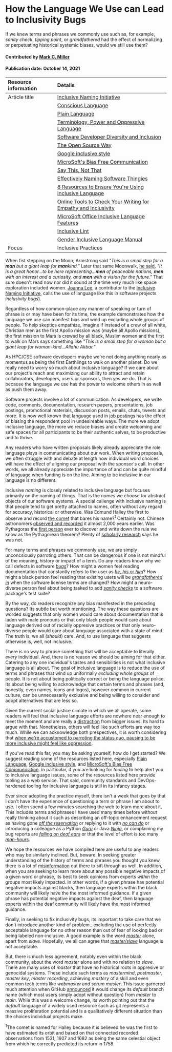 # How the Language We Use can Lead to Inclusivity Bugs
<!--deck text start-->
If we knew terms and phrases we commonly use such as, for example, *sanity check*,  *tipping point*, or *grandfathered* had the effect of normalizing or perpetuating historical systemic biases, would we still use them?
<!--deck text end-->

#### Contributed by [Mark C. Miller](https://github.com/markcmiller86 "Mark C. Miller GitHub Profile")
#### Publication date: October 14, 2021

Resource information | Details
:--- | :--- 
Article title  | [Inclusive Naming Initiative](https://bssw.io/items/inclusive-naming-initiative)
&nbsp; | [Conscious Language](https://github.com/conscious-lang/conscious-lang-docs)
&nbsp; | [Plain Language](https://www.plainlanguage.gov/)
&nbsp; | [Terminology, Power and Oppressive Language](https://tools.ietf.org/id/draft-knodel-terminology-00.html)
&nbsp; | [Software Developer Diversity and Inclusion](https://sddiproject.org/)
&nbsp; | [The Open Source Way](https://www.theopensourceway.org/)
&nbsp; | [Google inclusive style](https://developers.google.com/style/inclusive-documentation)
&nbsp; | [MicroSoft's Bias Free Communication](https://docs.microsoft.com/en-us/style-guide/bias-free-communication)
&nbsp; | [Say This, Not That](https://thediversitymovement.com/say-this-not-that-a-guide-for-inclusive-language/)
&nbsp; | [Effectively Naming Software Thingies](https://medium.com/@rabinovichsagi/effectively-naming-software-thingies-fcea9d78a699)
&nbsp; | [8 Resources to Ensure You're Using Inclusive Language](https://blog.hubspot.com/marketing/tools-inclusive-language)
&nbsp; | [Online Tools to Check Your Writing for Empathy and Inclusivity](https://www.fastcompany.com/3053713/these-7-online-tools-check-your-writing-for-empathy-and-inclusivity)
&nbsp; | [MicroSoft Office Inclusive Language Features](https://thenextweb.com/news/microsoft-office-can-help-you-write-with-inclusive-language-heres-how)
&nbsp; | [Inclusive Lint](https://github.com/inclusivelint/inclusivelint)
&nbsp; | [Gender Inclusive Language Manual](https://www.nato.int/nato_static_fl2014/assets/pictures/images_mfu/2021/5/pdf/210514-GIL-Manual_en.pdf)
Focus | Inclusive Practices

When fist stepping on the Moon, Armstrong said *"This is a small step for a **man** but a giant leap for **man**kind."*
Later that same Moonwalk, [he said](https://www.presidency.ucsb.edu/documents/telephone-conversation-with-the-apollo-11-astronauts-the-moon), *"It is a great honor...to be here representing...**men** of peaceable nations, **men** with an interest and a curiosity, and **men** with a vision for the future."*
That sure doesn't read now nor did it sound at the time very much like space exploration included women.
[Joanna Lee](https://github.com/joannalee333), a contributor to the [Inclusive Naming Initiative](https://inclusivenaming.org/), calls the use of language like this in software projects *inclusivity bugs*).

Regardless of how common-place any manner of speaking or turn of phrase is or may have been for its time, the example demonstrates how the language we use can manifest bias and wind up excluding whole groups of people.
To help skeptics empathize, imagine if instead of a crew of all white, Christian men as the first Apollo mission was (maybe all Apollo missions), the first mission to Mars is crewed by all black, Muslim women and the first to walk on Mars says something like *"This is a small step for a woman but a giant leap for woman-kind...Allahu Akbar."*

As HPC/CSE software developers maybe we're not doing anything nearly as momentus as being the first Earthlings to walk on another planet.
Do we really need to worry so much about inclusive language?
If we care about our project's reach and maximizing our ability to attract and retain collaborators, developers, users or sponsors, then yes we do.
That is because the language we use has the power to welcome others in as well as push them away.

Software projects involve a lot of communication.
As developers, we write code, comments, documentation, research papers, presentations, job postings, promotional materials, discussion posts, emails, chats, tweets and more.
It is now well known that language used in [job postings](https://www.mya.com/blog/unconscious-bias-in-job-descriptions/) has the effect of biasing the respondent pool in undesireable ways.
The more we adopt inclusive language, the more we reduce biases and create welcoming and safe spaces for all participants to be their authentic selves, to be productive and to thrive.

Any readers who have written proposals likely already appreciate the role language plays in communicating about our work.
When writing proposals, we often struggle with and debate at length how individual word choices will have the effect of aligning our proposal with the sponsor's call.
In other words, we all already appreciate the importance of and can be quite mindful of language when funding is on the line.
Aiming to be inclusive in our language is no different.

Inclusive *naming* is closely related to inclusive language but focuses primarily on the naming of things.
That is the *names* we choose for abstract objects of our software systems.
A special callenge with inclusive naming is that people tend to get pretty attached to names, often without any regard for accuracy, historical or otherwise.
Was Edmund Halley the first to observe and record [the comet](https://www.space.com/19878-halleys-comet.html) that bares his name?<sup>1</sup>
Certainly not.
Chinese astronomers [observed and recorded](https://en.wikipedia.org/wiki/Historical_comet_observations_in_China#Halley's_Comet) it almost 2,000 years earlier.
Was Pythagoras the [first person](https://en.wikipedia.org/wiki/Pythagoras#In_mathematics) ever to discover and write down the rule we know as the Pythagorean theorem?
Plenty of [scholarly research](https://www.researchgate.net/publication/337941217_Mathematics_in_Ancient_Egypt_Part_II) says he was not.

For many terms and phrases we commonly use, we are simply unconcsiously parroting others.
That can be dangerous if one is not mindful of the meaning, history or impact of a term.
Do any readers know why we call defects in software [*bugs*](https://en.wikipedia.org/wiki/Software_bug#History)?
How might a women feel reading documentation that constantly refers to the user as [*he*, *his* or *him*](https://www.washingtonpost.com/world/2019/12/15/guide-how-gender-neutral-language-is-developing-around-world/)?
How might a black person feel reading that existing users will be [*grandfathered in*](https://www.npr.org/sections/codeswitch/2013/10/21/239081586/the-racial-history-of-the-grandfather-clause) when the software license terms are changed?
How might a neuro-diverse person feel about being tasked to add [*sanity checks*](https://gist.github.com/seanmhanson/fe370c2d8bd2b3228680e38899baf5cc) to a software package's test suite?

By the way, do readers recognize any bias manifested in the preceding questions?
Its subtle but worth mentioning.
The way these questions are worded suggests that only women would care about documentation that is laden with male pronouns or that only black people would care about language derived out of racially oppresive practices or that only neuro-diverse people would care about language associated with a state of mind.
The truth is, we all (*should*) care.
And, to use language that suggests otherwise is, well, not inclusive.

There is no way to phrase something that will be acceptable to literally *every* individual.
And, there is no reason we should be aiming for that either.
Catering to any one individual's tastes and sensibilities is not what inclusive language is all about.
The goal of inclusive language is to reduce the use of terms and phrases that wind up uniformally *excluding whole groups* of people.
It is not about being politically correct or being the language police.
Its about being willing to acknowledge that certain terms and phrases (and, honestly, even names, icons and logos), however common in current culture, can be unnecessarily exclusive and being willing to consider and adopt alternatives that are less so.

Given the current social justice climate in which we all operate, some readers will feel that inclusive language efforts are nowhere near enough to meet the moment and are really a [distraction](https://www.wired.com/story/tech-confronts-use-labels-master-slave/) from bigger issues.
Its hard to argue with that.
Nonetheless, others will feel like such efforts are way too much.
While we can acknowledge both prespectives, it is worth considering that [when we're accustomed to parroting the status quo, pausing to be more inclusive might feel like oppression](https://www.huffpost.com/entry/when-youre-accustomed-to-privilege_b_9460662).

If you've read this far, you may be asking yourself, how do I get started?
We suggest reading some of the resources listed here, especially [Plain Language](https://www.plainlanguage.gov/), [Google inclusive style](https://developers.google.com/style/inclusive-documentation), and [MicroSoft's Bias Free Communication](https://docs.microsoft.com/en-us/style-guide/bias-free-communication).
In particular, if you are looking for *tooling* to help alert you to inclusive language issues, some of the resources listed here provide tooling as a web service.
That said, community standards and DevOps-hardened tooling for inclusive language is still in its infancy stages.

Ever since adopting the practice myself, there isn't a week that goes by that I don't have the experience of questioning a term or phrase I am about to use.
I often spend a few minutes searching the web to learn more about it.
This includes terms and phrases I have used many times before without really thinking about it such as describing an off-topic enhancement request as having gone [*off the reservation*](https://www.npr.org/sections/codeswitch/2014/06/29/326690947/should-saying-someone-is-off-the-reservation-be-off-limits) or replying to it with [*no can do*](mentalfloss.com/article/625916/racist-origins-common-phrases) or introducing a colleague as a Python [*Guru*](https://www.yogajournal.com/lifestyle/cultural-appropriation/) or Java [*Ninja*](https://www.yogajournal.com/lifestyle/cultural-appropriation/), or complaining my bug reports are [*falling on deaf ears*](https://www.hearinglikeme.com/is-the-phrase-falling-on-deaf-ears-offensive/) or that the level of effort is too many [*man-hours*](https://bossbetty.com/big-story/manpower-man-hours-and-other-phrases-to-ix-nay-from-your-iased-bay-vocabulary/).

We hope the resources we have compiled here are useful to any readers who may be similarly inclined.
But, beware.
In seeking greater understanding of the history of terms and phrases you thought you knew, there is a lot of [misinformation](https://www.nytimes.com/1998/01/25/magazine/on-language-misrule-of-thumb.html) out there to sift through as well.
In addition, when you are seeking to learn more about any possible negative impacts of a given word or phrase, its best to seek opinions from experts *within* the groups most likely impacted.
In other words, if a given phrase has potential negative impacts against blacks, then language experts within the black community will likely have the the most informed guidance.
If a given phrase has potential negative impacts against the deaf, then language experts within the deaf community will likely have the most informed guidance.

Finally, in seeking to fix inclusivity bugs, its important to take care that we don't introduce another kind of problem...excluding the use of perfectly acceptable language for no other reason than out of fear of looking bad or being labeled non-inclusive.
A good example is the word [*master*](https://www.etymonline.com/word/master) alone, apart from *slave*.
Hopefully, we all can agree that [*master/slave*](https://www.wired.com/story/tech-confronts-use-labels-master-slave/) language is not acceptable.

But, there is much less agreement, notably even within the black community, about the word *master* alone and with no relation to *slave*.
There are many uses of *master* that have no historical roots in oppresive or genocidal systems.
These include such terms as *mastermind*, *postmaster*, *master key*, *master recording*, achieving *mastery* of a skill and even common tech terms like *webmaster* and *scrum master*.
This issue garnered much attention when GitHub [announced](https://www.vice.com/en/article/k7qbyv/github-to-remove-masterslave-terminology-from-its-platform) it would change its *default* branch name (which most users simply adopt without question) from *master* to *main*.
While this was a welcome change, its worth pointing out that the *default* language of a widely used resource such as git represents a massive proliferation potential and is a qualitatively different situation than the choices individual projects make.

<sup>1</sup>The comet is named for Halley because it is believed he was the first to have estimated its orbit and based on that connected recorded observations from 1531, 1607 and 1682 as being the same celestial object from which he correctly predicted its return in 1758.

<!--
https://www.cfr.org/blog/woman-moon-and-equality-earth

https://www.businessinsider.com/apollo-11-women-made-moon-landing-possible-2019-7#frances-poppy-northcutt-was-the-first-woman-in-mission-control-at-nasa-she-helped-make-sure-the-apollo-astronauts-return-trajectory-calculations-were-sound-so-that-theyd-get-home-safely-10

https://floridapress.blog/2020/10/30/the-women-behind-the-apollo-space-suit/
-->
